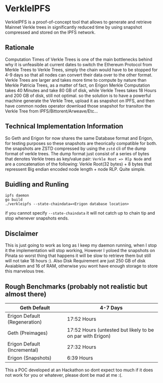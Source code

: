 # VerkleIPFS

VerkleIPFS is a proof-of-concept tool that allows to generate and retrieve Mainnet Verkle trees in significantly reduced time by using snapshot compressed and stored on the IPFS network.

## Rationale

Computation Times of Verkle Trees is one of the main bottlenecks behind why it is unfeasible at current dates to switch the Ethereum Protocol from Merkle Trees to Verkle Trees, simply the chain would have to be stopped for 4-9 days so that all nodes can convert their data over to the other format. Verkle Trees are larger and takes more time to compute by nature than Merkle Patricia Trees, as a matter of fact, on Erigon Merkle Computation takes 40 Minutes and take 80 GB of disk, while Verkle Trees takes 18 Hours and 200 GB of disk, still not optimal. so the solution is to have a powerful machine generate the Verkle Tree, upload it as snapshot on IPFS, and then have common nodes operator download those snapshot for transiton the Verkle Tree from IPFS/Bittorent/Arweave/Etc...

## Technical Implementation Information 

So Geth and Erigon for now shares the same Database format and Erigon, for testing purposes so these snapshots are theorically compatible for both. the snapshots are ZSTD compressed by using the `zstd` cli of the dump format of verkle trees. The dump format just consist of a series of bytes that denotes Verkle trees as key/value pair: `Verkle Root => Rlp Node` and are a concatenation of the following: Verkle Root(32 bytes) + 8 bytes that repressent Big endian encoded node length + node RLP. Quite simple.

## Buidling and Runling

```
ipfs daemon
go build
./verkleipfs --state-chaindata=<Erigon database location>
```

if you cannot specify `--state-chaindata` it will not catch up to chain tip and stop whenever snapshots ends.

## Disclaimer

This is just going to work as long as I keep my daemon running, when I stop it the implementation will stop working, However I yoloed the snapshots on Pinata so worst thing that happens it will be slow to retrieve them but still will not take 18 hours :). Also Disk Requirement are just 250 GB of disk Avaiablem and 16 of RAM, otherwise you wont have enough storage to store this marvelous tree.

## Rough Benchmarks (probably not realistic but almost there)

| Geth Default                  	| 4-7 Days                                                   	|
|-------------------------------	|------------------------------------------------------------	|
| Erigon Default (Regeneration) 	| 17:52 Hours                                                	|
| Geth (Preimages)              	| 17:52 Hours (untested but likely to be on par with Erigon) 	|
| Erigon Default (Incremental)  	| 27:32 Hours                                                	|
| Erigon (Snapshots)            	| 6:39 Hours                                                 	|

This a POC developed at an Hackathon so dont expect too much if it does not work for you or whatever, please dont be mad at me :(.
